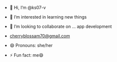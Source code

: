 - 👋 Hi, I’m @ks07-v
- 👀 I’m interested in learning new things

- 💞️ I’m looking to collaborate on ... app development
- cherryblossam70@gmail.com
- 😄 Pronouns: she/her
- ⚡ Fun fact: me😄

<!---
ks07-v/ks07-v is a ✨ special ✨ repository because its `README.md` (this file) appears on your GitHub profile.
You can click the Preview link to take a look at your changes.
--->
